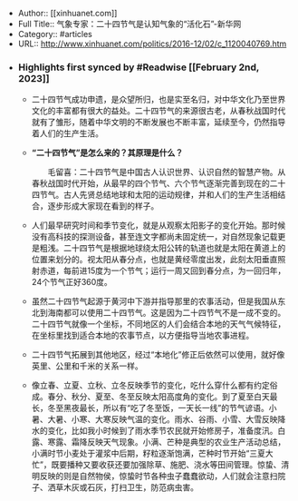 - Author:: [[xinhuanet.com]]
- Full Title:: 气象专家：二十四节气是认知气象的“活化石”-新华网
- Category:: #articles
- URL:: http://www.xinhuanet.com/politics/2016-12/02/c_1120040769.htm
- ### Highlights first synced by #Readwise [[February 2nd, 2023]]
    - 二十四节气成功申遗，是众望所归，也是实至名归，对中华文化乃至世界文化的丰富都有很大的益处。二十四节气的来源很古老，从春秋战国时代就有了雏形，随着中华文明的不断发展也不断丰富，延续至今，仍然指导着人们的生产生活。
    - **“二十四节气”是怎么来的？其原理是什么？**
      
      
      　　毛留喜：二十四节气是中国古人认识世界、认识自然的智慧产物。从春秋战国时代开始，从最早的四个节气、六个节气逐渐完善到现在的二十四节气。古人先贤总结地球和太阳的运动规律，并和人们的生产生活相结合，逐步形成大家现在看到的样子。
    - 人们最早研究时间和季节变化，就是从观察太阳影子的变化开始。那时候没有高科技的探测设备，甚至连文字都尚未固定统一，对自然现象记载更是粗浅。二十四节气是根据地球绕太阳公转的轨道也就是太阳在黄道上的位置来划分的。视太阳从春分点，也就是黄经零度出发，此刻太阳垂直照射赤道，每前进15度为一个节气；运行一周又回到春分点，为一回归年，24个节气正好360度。
    - 虽然二十四节气起源于黄河中下游并指导那里的农事活动，但是我国从东北到海南都可以使用二十四节气。这是因为二十四节气不是一成不变的。二十四节气就像一个坐标，不同地区的人们会结合本地的天气气候特征，在坐标里找到适合本地的农事节点，以方便指导当地农事进程。
    - 二十四节气拓展到其他地区，经过“本地化”修正后依然可以使用，就好像英里、公里和千米的关系一样。
    - 像立春、立夏、立秋、立冬反映季节的变化，吃什么穿什么都有约定俗成。春分、秋分、夏至、冬至反映太阳高度角的变化。到了夏至白天最长，冬至黑夜最长，所以有“吃了冬至饭，一天长一线”的节气谚语。小暑、大暑、小寒、大寒反映气温的变化。雨水、谷雨、小雪、大雪反映降水的变化，比如我小时候到了雨水季节农民就开始修房子，准备度汛。白露、寒露、霜降反映天气现象。小满、芒种是典型的农业生产活动总结，小满时节小麦处于灌浆中后期，籽粒逐渐饱满，芒种时节开始“三夏大忙”，既要播种又要收获还要加强除草、施肥、浇水等田间管理。惊蛰、清明反映的则是自然物侯，惊蛰时节各种虫子蠢蠢欲动，人们就会注意扫院子、洒草木灰或石灰，打扫卫生，防范病虫害。
